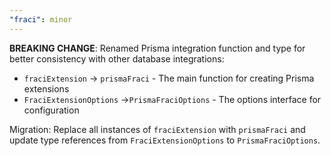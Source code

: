 ```yaml
---
"fraci": minor
---
```


**BREAKING CHANGE**: Renamed Prisma integration function and type for better consistency with other database integrations:

- `fraciExtension` -> `prismaFraci` - The main function for creating Prisma extensions
- `FraciExtensionOptions` ->`PrismaFraciOptions` - The options interface for configuration

Migration: Replace all instances of `fraciExtension` with `prismaFraci` and update type references from `FraciExtensionOptions` to `PrismaFraciOptions`.
